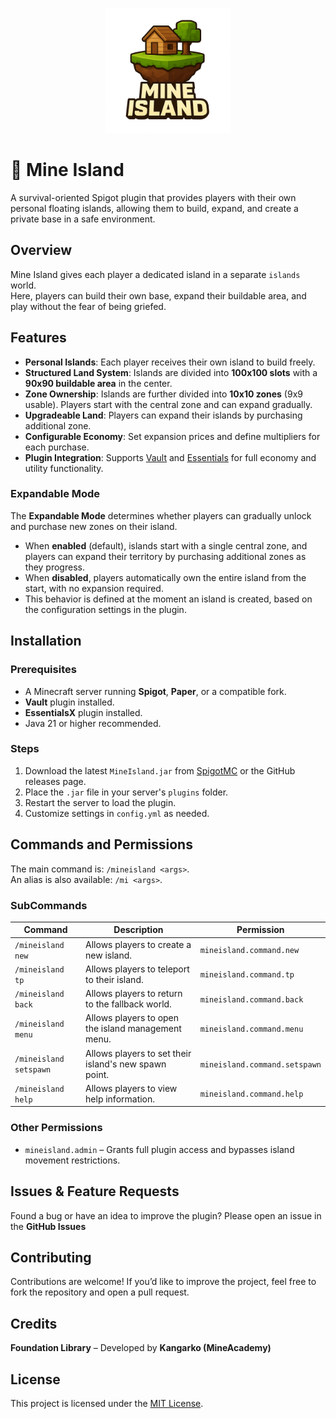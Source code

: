 
<p align="center">
  <img src="docs/img/mineisland_logo.png" alt="Mine Island Logo" width="200"/>
</p>

# 🌴 Mine Island

A survival-oriented Spigot plugin that provides players with their own personal floating islands, allowing them to build, expand, and create a private base in a safe environment.

## Overview

Mine Island gives each player a dedicated island in a separate `islands` world.  
Here, players can build their own base, expand their buildable area, and play without the fear of being griefed.

## Features

- **Personal Islands**: Each player receives their own island to build freely.  
- **Structured Land System**: Islands are divided into **100x100 slots** with a **90x90 buildable area** in the center.  
- **Zone Ownership**: Islands are further divided into **10x10 zones** (9x9 usable). Players start with the central zone and can expand gradually.  
- **Upgradeable Land**: Players can expand their islands by purchasing additional zone.  
- **Configurable Economy**: Set expansion prices and define multipliers for each purchase.  
- **Plugin Integration**: Supports [Vault](https://www.spigotmc.org/resources/vault.34315/) and [Essentials](https://essentialsx.net/) for full economy and utility functionality.  

### Expandable Mode

The **Expandable Mode** determines whether players can gradually unlock and purchase new zones on their island.

- When **enabled** (default), islands start with a single central zone, and players can expand their territory by purchasing additional zones as they progress.  
- When **disabled**, players automatically own the entire island from the start, with no expansion required.  
- This behavior is defined at the moment an island is created, based on the configuration settings in the plugin.


## Installation

### Prerequisites
- A Minecraft server running **Spigot**, **Paper**, or a compatible fork.  
- **Vault** plugin installed.  
- **EssentialsX** plugin installed.  
- Java 21 or higher recommended.

### Steps
1. Download the latest `MineIsland.jar` from [SpigotMC](https://www.spigotmc.org/) or the GitHub releases page.  
2. Place the `.jar` file in your server's `plugins` folder.  
3. Restart the server to load the plugin.  
4. Customize settings in `config.yml` as needed.  

## Commands and Permissions

The main command is: `/mineisland <args>`.  
An alias is also available: `/mi <args>`.

### SubCommands

| Command                | Description                                                                 | Permission                 |
|------------------------|-----------------------------------------------------------------------------|----------------------------|
| `/mineisland new`      | Allows players to create a new island.                                      | `mineisland.command.new`   |
| `/mineisland tp`       | Allows players to teleport to their island.                                 | `mineisland.command.tp`    |
| `/mineisland back`     | Allows players to return to the fallback world.                             | `mineisland.command.back`  |
| `/mineisland menu`     | Allows players to open the island management menu.                          | `mineisland.command.menu`  |
| `/mineisland setspawn` | Allows players to set their island's new spawn point.                       | `mineisland.command.setspawn` |
| `/mineisland help`     | Allows players to view help information.                                    | `mineisland.command.help`  |

### Other Permissions
- `mineisland.admin` – Grants full plugin access and bypasses island movement restrictions.

## Issues & Feature Requests

Found a bug or have an idea to improve the plugin? Please open an issue in the **GitHub Issues**

## Contributing

Contributions are welcome! If you’d like to improve the project, feel free to fork the repository and open a pull request.

## Credits

**Foundation Library** – Developed by **Kangarko (MineAcademy)**



## License

This project is licensed under the [MIT License](https://opensource.org/licenses/MIT).  

